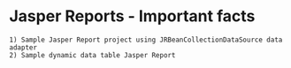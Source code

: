 # Jasper Reports - Important facts
	1) Sample Jasper Report project using JRBeanCollectionDataSource data adapter
	2) Sample dynamic data table Jasper Report
